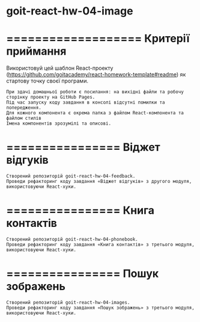 # goit-react-hw-04-image
===================
Критерії приймання
===================
Використовуй цей шаблон React-проекту (https://github.com/goitacademy/react-homework-template#readme) як стартову точку своєї програми.

    При здачі домашньої роботи є посилання: на вихідні файли та робочу сторінку проекту на GitHub Pages.
    Під час запуску коду завдання в консолі відсутні помилки та попередження.
    Для кожного компонента є окрема папка з файлом React-компонента та файлом стилів
    Імена компонентів зрозумілі та описові.
================
Віджет відгуків
================
    Створений репозиторій goit-react-hw-04-feedback.
    Проведи рефакторинг коду завдання «Віджет відгуків» з другого модуля, використовуючи React-хуки.
================
Книга контактів
================
    Створений репозиторій goit-react-hw-04-phonebook.
    Проведи рефакторинг коду завдання «Книга контактів» з третього модуля, використовуючи React-хуки.
================
Пошук зображень
================
    Створений репозиторій goit-react-hw-04-images.
    Проведи рефакторинг коду завдання «Пошук зображень» з третього модуля, використовуючи React-хуки.